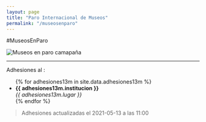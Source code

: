 ```yaml
---
layout: page
title: "Paro Internacional de Museos"
permalink: "/museosenparo"
---
```


#MuseosEnParo

![Museos en paro camapaña](https://pbs.twimg.com/media/E1H5vfTXIAQ6pZG?format=jpg&name=small)

***

Adhesiones al :

<ul>
{% for adhesiones13m in site.data.adhesiones13m %}
    <li>
        <b>{{ adhesiones13m.institucion }}</b> <br>
        <i>{{ adhesiones13m.lugar }}</i>
    </li>
{% endfor %}
</ul>

>Adhesiones actualizadas el 2021-05-13 a las 11:00
